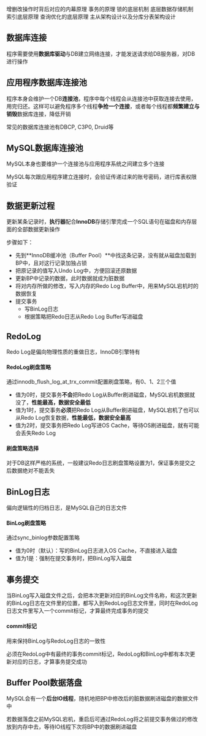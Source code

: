 增删改操作时背后对应的内幕原理
事务的原理
锁的底层机制
底层数据存储机制
索引底层原理
查询优化的底层原理
主从架构设计以及分库分表架构设计







## 数据库连接

程序需要使用**数据库驱动**与DB建立网络连接，才能发送请求给DB服务器，对DB进行操作







## 应用程序数据库连接池

程序本身会维护一个DB**连接池**，程序中每个线程会从连接池中获取连接去使用，用完归还。这样可以避免程序多个线程**争抢一个连接**，或者每个线程都**频繁建立与销毁**数据库连接，降低开销

常见的数据库连接池有DBCP, C3P0, Druid等







## MySQL数据库连接池

MySQL本身也要维护一个连接池与应用程序系统之间建立多个连接

MySQL每次跟应用程序建立连接时，会验证传递过来的账号密码，进行库表权限验证







## 数据更新过程

更新某条记录时，**执行器**配合**InnoDB**存储引擎完成一个SQL语句在磁盘和内存层面的全部数据更新操作

步骤如下：

- 先到**InnoDB缓冲池（Buffer Pool）**中找这条记录，没有就从磁盘加载到BP中，且对这行记录加独占锁
- 把原记录的值写入Undo Log中，方便回滚还原数据
- 更新BP中记录的数据，此时数据就成为脏数据
- 将对内存所做的修改，写入内存的Redo Log Buffer中，用来MySQL宕机时的数据恢复
- 提交事务
  - 写BinLog日志
  - 根据策略把Redo日志从Redo Log Buffer写进磁盘







## RedoLog

Redo Log是偏向物理性质的重做日志，InnoDB引擎特有



#### RedoLog刷盘策略

通过innodb_flush_log_at_trx_commit配置刷盘策略，有0、1、2三个值

- 值为0时，提交事务**不会**把Redo Log从Buffer刷进磁盘，MySQL宕机数据就没了，**性能最高，数据安全最低**
- 值为1时，提交事务**必须**把Redo Log从Buffer刷进磁盘，MySQL宕机了也可以从Redo Log恢复数据，**性能最低，数据安全最高**
- 值为2时，提交事务把Redo Log写进OS Cache，等待OS刷进磁盘，就有可能会丢失Redo Log



#### 刷盘策略选择

对于DB这样严格的系统，一般建议Redo日志刷盘策略设置为1，保证事务提交之后数据绝对不能丢失







## BinLog日志

偏向逻辑性的归档日志，是MySQL自己的日志文件



#### BinLog刷盘策略

通过sync_binlog参数配置策略

- 值为0时（默认）：写的BinLog日志进入OS Cache，不直接进入磁盘
- 值为1是：强制在提交事务时，把BinLog写入磁盘







## 事务提交

当BinLog写入磁盘文件之后，会把本次更新对应的BinLog文件名称，和这次更新的BinLog日志在文件里的位置，都写入到RedoLog日志文件里，同时在RedoLog日志文件里写入一个commit标记，才算最终完成事务的提交



#### commit标记

用来保持BinLog与RedoLog日志的一致性

必须在RedoLog中有最终的事务commit标记，RedoLog和BinLog中都有本次更新对应的日志，才算事务提交成功







## Buffer Pool数据落盘

MySQL会有一个**后台IO线程**，随机地把BP中修改后的脏数据刷进磁盘的数据文件中

若数据落盘之前MySQL宕机，重启后可通过RedoLog将之前提交事务做过的修改放到内存中去，等待IO线程下次将BP中的数据刷进磁盘

